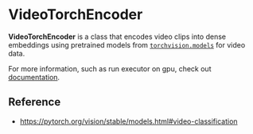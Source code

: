 # VideoTorchEncoder

**VideoTorchEncoder** is a class that encodes video clips into dense embeddings using pretrained models 
from [`torchvision.models`](https://pytorch.org/docs/stable/torchvision/models.html) for video data.

For more information, such as run executor on gpu, check out [documentation](https://docs.jina.ai/tutorials/gpu-executor/).

## Reference
- https://pytorch.org/vision/stable/models.html#video-classification

